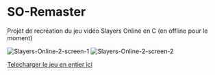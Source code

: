 # SO-Remaster
Projet de recréation du jeu vidéo Slayers Online en C (en offline pour le moment)

![Slayers-Online-2-screen-1](https://i.ibb.co/SrFJBm9/Slayers-Online-2-screen-1.png)
![Slayers-Online-2-screen-2](https://i.ibb.co/vcrQFFq/Slayers-Online-2-screen-2.png)

[Telecharger le jeu en entier ici](https://mega.nz/file/wkECiahJ#svXq13uQ5ciPo61qvkpL-xzEBcASfpNuWVceoSi2dds)
